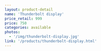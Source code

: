 ```yaml
---
layout: product-detail
name: 'Thunderbolt display'
price_retail: 999
price: 750
categories: available
photos:
  - '/img/thunderbolt-display.jpg'
link: '/products/thunderbolt-display.html'
---
```

